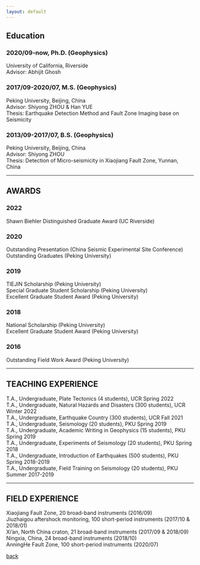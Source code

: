 ```yaml
---
layout: default
---
```

## Education

### 2020/09-now, Ph.D. (Geophysics)  
University of California, Riverside  
Advisor: Abhijit Ghosh  

### 2017/09-2020/07, M.S. (Geophysics)  
Peking University, Beijing, China   
Advisor: Shiyong ZHOU & Han YUE  
Thesis: Earthquake Detection Method and Fault Zone Imaging base on Seismicity  

### 2013/09-2017/07, B.S. (Geophysics)  
Peking University, Beijing, China  
Advisor: Shiyong ZHOU  
Thesis: Detection of Micro-seismicity in Xiaojiang Fault Zone, Yunnan, China  

* * *
## AWARDS

### 2022
Shawn Biehler Distinguished Graduate Award (UC Riverside)  

### 2020
Outstanding Presentation (China Seismic Experimental Site Conference)  
Outstanding Graduates (Peking University)  

### 2019
TIEJIN Scholarship (Peking University)  
Special Graduate Student Scholarship (Peking University)  
Excellent Graduate Student Award (Peking University)  

### 2018
National Scholarship (Peking University)  
Excellent Graduate Student Award (Peking University)  

### 2016
Outstanding Field Work Award (Peking University)  

* * *
## TEACHING EXPERIENCE

T.A., Undergraduate, Plate Tectonics (4 students), UCR Spring 2022  
T.A., Undergraduate, Natural Hazards and Disasters (300 students), UCR Winter 2022  
T.A., Undergraduate, Earthquake Country (300 students), UCR Fall 2021  
T.A., Undergraduate, Seismology (20 students), PKU Spring 2019  
T.A., Undergraduate, Academic Writing in Geophysics (15 students), PKU Spring 2019  
T.A., Undergraduate, Experiments of Seismology (20 students), PKU Spring 2018  
T.A., Undergraduate, Introduction of Earthquakes (500 students), PKU Spring 2018-2019  
T.A., Undergraduate, Field Training on Seismology (20 students), PKU Summer 2017-2019  


* * *
## FIELD EXPERIENCE

Xiaojiang Fault Zone, 20 broad-band instruments (2016/09)  
Jiuzhaigou aftershock monitoring, 100 short-period instruments (2017/10 & 2018/01)  
Xi’an, North China craton, 21 broad-band instruments (2017/09 & 2018/09)  
Ningxia, China, 24 broad-band instruments (2018/10)  
AnningHe Fault Zone, 100 short-period instruments (2020/07)  


[back](./)